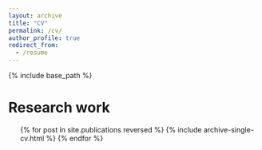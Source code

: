 ```yaml
---
layout: archive
title: "CV"
permalink: /cv/
author_profile: true
redirect_from:
  - /resume
---
```


{% include base_path %}

Research work
======
  <ul>{% for post in site.publications reversed %}
    {% include archive-single-cv.html %}
  {% endfor %}</ul>
  